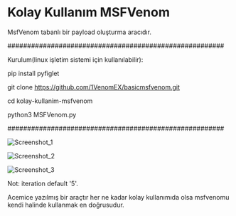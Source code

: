 # Kolay Kullanım MSFVenom
MsfVenom tabanlı bir payload oluşturma aracıdır.

#######################################################

Kurulum(linux işletim sistemi için kullanılabilir):

pip install pyfiglet

git clone https://github.com/1VenomEX/basicmsfvenom.git

cd kolay-kullanim-msfvenom

python3 MSFVenom.py

#######################################################

![Screenshot_1](https://user-images.githubusercontent.com/83098975/115959695-25626100-a516-11eb-8ff0-ba0cfa756441.png)

![Screenshot_2](https://user-images.githubusercontent.com/83098975/115959698-298e7e80-a516-11eb-91d1-61d4efe4dae5.png)

![Screenshot_3](https://user-images.githubusercontent.com/83098975/115959701-2b584200-a516-11eb-9524-c81cc34bcbcd.png)

Not: iteration default '5'.

Acemice yazılmış bir araçtır her ne kadar kolay kullanımıda olsa msfvenomu kendi halinde kullanmak en doğrusudur.

